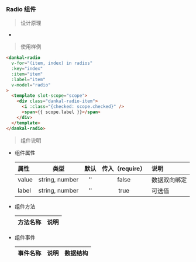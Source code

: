 ### Radio 组件

> 设计原理

-

> 使用样例

```html
<dankal-radio
  v-for="(item, index) in radios"
  :key="index"
  :item="item"
  :label="item"
  v-model="radio"
>
  <template slot-scope="scope">
    <div class="dankal-radio-item">
      <i :class="{checked: scope.checked}" />
      <span>{{ scope.label }}</span>
    </div>
  </template>
</dankal-radio>
```

> 组件说明

- 组件属性

  | 属性  |      类型      | 默认 | 传入（require） | 说明         |
  | :---- | :------------: | :--: | :-------------: | :----------- |
  | value | string, number |  ''  |      false      | 数据双向绑定 |
  | label | string, number |  ''  |      true       | 可选值       |

- 组件方法

  | 方法名称 | 说明 |
  | :------- | :--- |


* 组件事件

  | 事件名称 | 说明 | 数据结构 |
  | :------- | :--- | :------- |

